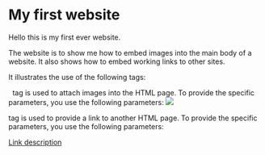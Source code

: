 # My first website

Hello this is my first ever website.

The website is to show me how to embed images into the main body of a website. It also shows how to embed working links to other sites.

It illustrates the use of the following tags:

<img>
<img> tag is used to attach images into the HTML page. To provide the specific parameters, you use the following parameters:

<img src="link to image">

<a> tag is used to provide a link to another HTML page. To provide the specific parameters, you use the following parameters:

<a href="link to website">Link description</a>

